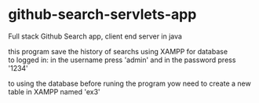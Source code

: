 # github-search-servlets-app
Full stack Github Search app, client end server in java <br>

this program save the history of searchs using XAMPP for database <br>
to logged in: in the username press 'admin' and in the password press '1234' <br>

to using the database before runing the program yow need to create a new table in XAMPP named 'ex3' <br>

